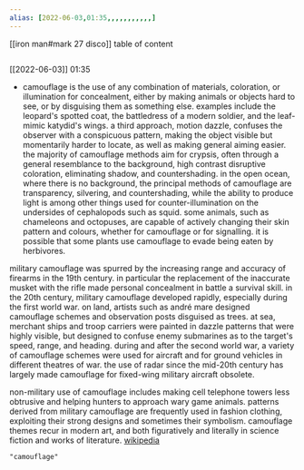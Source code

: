 ```yaml
---
alias: [2022-06-03,01:35,,,,,,,,,,,]
---
```

[[iron man#mark 27 disco]]
table of content
```toc
```

[[2022-06-03]] 01:35
- camouflage is the use of any combination of materials, coloration, or illumination for concealment, either by making animals or objects hard to see, or by disguising them as something else. examples include the leopard's spotted coat, the battledress of a modern soldier, and the leaf-mimic katydid's wings. a third approach, motion dazzle, confuses the observer with a conspicuous pattern, making the object visible but momentarily harder to locate, as well as making general aiming easier. the majority of camouflage methods aim for crypsis, often through a general resemblance to the background, high contrast disruptive coloration, eliminating shadow, and countershading. in the open ocean, where there is no background, the principal methods of camouflage are transparency, silvering, and countershading, while the ability to produce light is among other things used for counter-illumination on the undersides of cephalopods such as squid. some animals, such as chameleons and octopuses, are capable of actively changing their skin pattern and colours, whether for camouflage or for signalling. it is possible that some plants use camouflage to evade being eaten by herbivores.

military camouflage was spurred by the increasing range and accuracy of firearms in the 19th century. in particular the replacement of the inaccurate musket with the rifle made personal concealment in battle a survival skill. in the 20th century, military camouflage developed rapidly, especially during the first world war. on land, artists such as andré mare designed camouflage schemes and observation posts disguised as trees. at sea, merchant ships and troop carriers were painted in dazzle patterns that were highly visible, but designed to confuse enemy submarines as to the target's speed, range, and heading. during and after the second world war, a variety of camouflage schemes were used for aircraft and for ground vehicles in different theatres of war. the use of radar since the mid-20th century has largely made camouflage for fixed-wing military aircraft obsolete.

non-military use of camouflage includes making cell telephone towers less obtrusive and helping hunters to approach wary game animals. patterns derived from military camouflage are frequently used in fashion clothing, exploiting their strong designs and sometimes their symbolism. camouflage themes recur in modern art, and both figuratively and literally in science fiction and works of literature.
[wikipedia](https://en.wikipedia.org/wiki/camouflage)
```query
"camouflage"
```